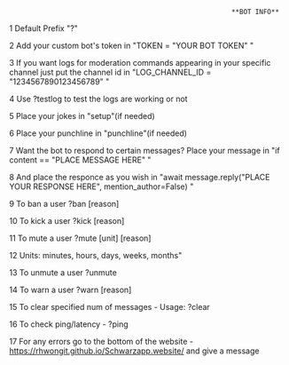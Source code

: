                                                             **BOT INFO**

1 Default Prefix "?"

2 Add your custom bot's token in "TOKEN = "YOUR BOT TOKEN" "

3 If you want logs for moderation commands appearing in your specific channel just put the channel id in "LOG_CHANNEL_ID = "1234567890123456789" "

4 Use ?testlog to test the logs are working or not

5 Place your jokes in "setup"(if needed)

6 Place your punchline in "punchline"(if needed)

7 Want the bot to respond to certain messages? Place your message in  "if content == "PLACE MESSAGE HERE" "

8 And place the responce as you wish in "await message.reply("PLACE YOUR RESPONSE HERE", mention_author=False) "

9 To ban a user ?ban <user> [reason]

10 To kick a user ?kick <user> [reason]

11 To mute a user ?mute <user> <duration> [unit] [reason]

12 Units: minutes, hours, days, weeks, months"

13 To unmute a user ?unmute

14 To warn a user ?warn <user> [reason]

15 To clear specified num of messages - Usage: ?clear <number>

16 To check ping/latency - ?ping

17 For any errors go to the bottom of the website - https://rhwongit.github.io/Schwarzapp.website/ and give a message
